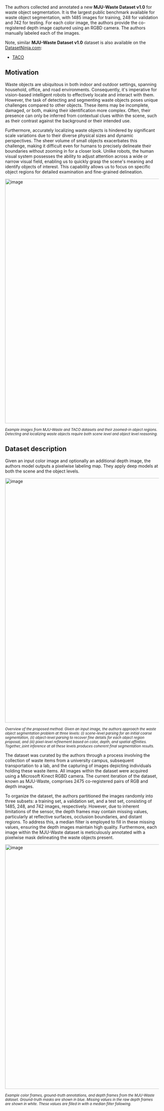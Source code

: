The authors collected and annotated a new **MJU-Waste Dataset v1.0** for waste object segmentation. It is the largest public benchmark available for waste object segmentation, with 1485 images for training, 248 for validation and 742 for testing. For each color image, the authors provide the co-registered depth image captured using an RGBD camera. The authors manually labeled each of the images. 

Note, similar **MJU-Waste Dataset v1.0** dataset is also available on the [DatasetNinja.com](https://datasetninja.com/):

- [TACO](https://datasetninja.com/taco)

## Motivation

Waste objects are ubiquitous in both indoor and outdoor settings, spanning household, office, and road environments. Consequently, it's imperative for vision-based intelligent robots to effectively locate and interact with them. However, the task of detecting and segmenting waste objects poses unique challenges compared to other objects. These items may be incomplete, damaged, or both, making their identification more complex. Often, their presence can only be inferred from contextual clues within the scene, such as their contrast against the background or their intended use.

Furthermore, accurately localizing waste objects is hindered by significant scale variations due to their diverse physical sizes and dynamic perspectives. The sheer volume of small objects exacerbates this challenge, making it difficult even for humans to precisely delineate their boundaries without zooming in for a closer look. Unlike robots, the human visual system possesses the ability to adjust attention across a wide or narrow visual field, enabling us to quickly grasp the scene's meaning and identify objects of interest. This capability allows us to focus on specific object regions for detailed examination and fine-grained delineation.

<img src="https://github.com/dataset-ninja/mju-waste/assets/120389559/0c18de64-5157-468f-b013-ac42415b0dab" alt="image" width="800">

<span style="font-size: smaller; font-style: italic;">Example images from MJU-Waste and TACO datasets and their zoomed-in object regions. Detecting and localizing waste objects require both scene level and object level reasoning.</span>

## Dataset description

Given an input color image and optionally an additional depth image, the authors model outputs a pixelwise labeling map. They apply deep models at both the scene and the object levels. 

<img src="https://github.com/dataset-ninja/mju-waste/assets/120389559/b63c6ed2-df66-4b6b-9b08-bc9a41b89706" alt="image" width="800">

<span style="font-size: smaller; font-style: italic;">Overview of the proposed method. Given an input image, the authors approach the waste object segmentation problem at three levels: (i) scene-level parsing for an initial coarse segmentation, (ii) object-level parsing to recover fine details for each object region proposal, and (iii) pixel-level refinement based on color, depth, and spatial affinities. Together, joint inference at all these levels produces coherent final segmentation results.</span>

The dataset was curated by the authors through a process involving the collection of waste items from a university campus, subsequent transportation to a lab, and the capturing of images depicting individuals holding these waste items. All images within the dataset were acquired using a Microsoft Kinect RGBD camera. The current iteration of the dataset, known as MJU-Waste, comprises 2475 co-registered pairs of RGB and depth images.

To organize the dataset, the authors partitioned the images randomly into three subsets: a training set, a validation set, and a test set, consisting of 1485, 248, and 742 images, respectively. However, due to inherent limitations of the sensor, the depth frames may contain missing values, particularly at reflective surfaces, occlusion boundaries, and distant regions. To address this, a median filter is employed to fill in these missing values, ensuring the depth images maintain high quality. Furthermore, each image within the MJU-Waste dataset is meticulously annotated with a pixelwise mask delineating the waste objects present.

<img src="https://github.com/dataset-ninja/mju-waste/assets/120389559/21e85db0-cb68-48ae-b667-51b832383f34" alt="image" width="800">

<span style="font-size: smaller; font-style: italic;">Example color frames, ground-truth annotations, and depth frames from the MJU-Waste dataset. Ground-truth masks are shown in blue. Missing values in the raw depth frames are shown in white. These values are filled in with a median filter following.</span>




